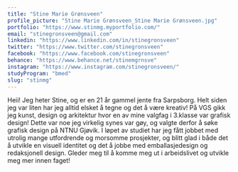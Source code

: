 ```yaml
---
title: "Stine Marie Grønsveen"
profile_picture: "Stine Marie Grønsveen_Stine Marie Grønsveen.jpg"
portfolio: "https://www.stinmg.myportfolio.com/"
email: "stinegronsveen@gmail.com"
linkedin: "https://www.linkedin.com/in/stinegronsveen"
twitter: "https://www.twitter.com/stinegronsveen"
facebook: "https://www.facebook.com/stinegronsveen"
behance: "https://www.behance.net/stinemgrnsve"
instagram: "https://www.instagram.com/stinegronsveen/"
studyProgram: "bmed"
slug: "stinmg"
---
```


Heii! Jeg heter Stine, og er en 21 år gammel jente fra Sarpsborg. Helt siden jeg var liten har jeg alltid elsket å tegne og det å være kreativ! På VGS gikk jeg kunst, design og arkitektur hvor en av mine valgfag i 3.klasse var grafisk design! Dette var noe jeg virkelig synes var gøy, og valgte derfor å søke grafisk design på NTNU Gjøvik. I løpet av studiet har jeg fått jobbet med utrolig mange utfordrende og morsomme prosjekter, og blitt glad i både det å utvikle en visuell identitet og det å jobbe med emballasjedesign og redaksjonell design. Gleder meg til å komme meg ut i arbeidslivet og utvikle meg mer innen faget!
